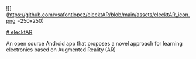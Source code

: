 ![](https://github.com/vsafontlopez/elecktAR/blob/main/assets/elecktAR_icon.png =250x250)

[# elecktAR](https://openaccess.uoc.edu/handle/10609/138366)

An open source Android app that proposes a novel approach for learning electronics based on Augmented Reality (AR)
